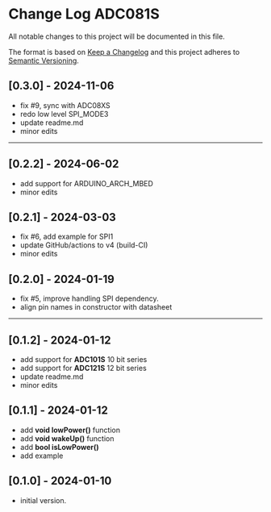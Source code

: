 # Change Log ADC081S

All notable changes to this project will be documented in this file.

The format is based on [Keep a Changelog](http://keepachangelog.com/)
and this project adheres to [Semantic Versioning](http://semver.org/).


## [0.3.0] - 2024-11-06
- fix #9, sync with ADC08XS
- redo low level SPI_MODE3
- update readme.md
- minor edits

----

## [0.2.2] - 2024-06-02
- add support for ARDUINO_ARCH_MBED
- minor edits

## [0.2.1] - 2024-03-03
- fix #6, add example for SPI1
- update GitHub/actions to v4 (build-CI)
- minor edits

## [0.2.0] - 2024-01-19
- fix #5, improve handling SPI dependency.
- align pin names in constructor with datasheet

----

## [0.1.2] - 2024-01-12
- add support for **ADC101S** 10 bit series
- add support for **ADC121S** 12 bit series
- update readme.md
- minor edits


## [0.1.1] - 2024-01-12
- add **void lowPower()** function
- add **void wakeUp()** function
- add **bool isLowPower()**
- add example

## [0.1.0] - 2024-01-10
- initial version.


